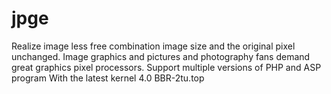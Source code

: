 # jpge
Realize image less free combination image size and the original pixel unchanged.
Image graphics and pictures and photography fans demand great graphics pixel processors.
Support multiple versions of PHP and ASP program
With the latest kernel 4.0 BBR-2tu.top
